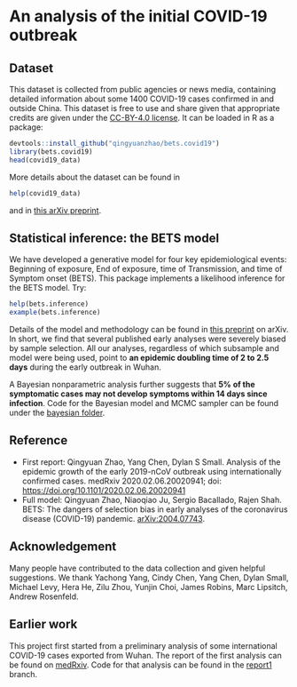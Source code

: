 # An analysis of the initial COVID-19 outbreak

## Dataset

This dataset is collected from public agencies or news media,
containing detailed information about some 1400 COVID-19 cases
confirmed in and outside China. This dataset is free to use and share
given that appropriate credits are given under the [CC-BY-4.0
license](https://github.com/qingyuanzhao/bets.covid19/blob/master/LICENSE.md). It
can be loaded in R as a package:
```r
devtools::install_github("qingyuanzhao/bets.covid19")
library(bets.covid19)
head(covid19_data)
```
More details about the dataset can be found in
```r
help(covid19_data)
```
and in [this arXiv preprint](https://arxiv.org/abs/2004.07743).

## Statistical inference: the BETS model

We have developed a generative model for four key epidemiological events: Beginning of exposure, End of exposure, time of Transmission, and time of Symptom onset (BETS). This package implements a likelihood inference for the BETS model. Try:
```r
help(bets.inference)
example(bets.inference)
```
Details of the model and methodology can be found in [this
preprint](https://arxiv.org/abs/2004.07743) on arXiv. In short, we
find that several published early analyses were severely biased by
sample selection. All our analyses, regardless of which subsample and
model were being used, point to **an epidemic doubling time of 2 to
2.5 days** during the early outbreak in Wuhan.

A Bayesian
nonparametric analysis further suggests that **5% of the symptomatic
cases may not develop symptoms within 14 days since infection**. Code
for the Bayesian model and MCMC sampler can be found under the
[bayesian
folder](https://github.com/qingyuanzhao/bets.covid19/tree/master/bayesian).

## Reference

- First report: Qingyuan Zhao, Yang Chen, Dylan S Small. Analysis of the epidemic growth of the early 2019-nCoV outbreak using internationally confirmed cases. medRxiv 2020.02.06.20020941; doi: https://doi.org/10.1101/2020.02.06.20020941
- Full model: Qingyuan Zhao, Niaoqiao Ju, Sergio Bacallado, Rajen Shah. BETS: The dangers of selection bias in early analyses of the coronavirus disease (COVID-19) pandemic. [arXiv:2004.07743](https://arxiv.org/abs/2004.07743).

## Acknowledgement

Many people have contributed to the data collection and given helpful suggestions. We thank Yachong Yang, Cindy Chen, Yang Chen, Dylan Small, Michael Levy, Hera He, Zilu Zhou, Yunjin Choi, James Robins, Marc Lipsitch, Andrew Rosenfeld.

## Earlier work

This project first started from a preliminary analysis of some
international COVID-19 cases exported from Wuhan. The report of the
first analysis can be found on
[medRxiv](https://www.medrxiv.org/content/10.1101/2020.02.06.20020941v1). Code
for that analysis can be found in the [report1](https://github.com/qingyuanzhao/2019-nCov-Data/tree/report1) branch.
